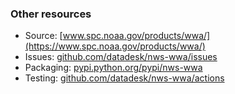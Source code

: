 ### Other resources

* Source: [www.spc.noaa.gov/products/wwa/](https://www.spc.noaa.gov/products/wwa/)
* Issues: [github.com/datadesk/nws-wwa/issues](https://github.com/datadesk/nws-wwa/issues)
* Packaging: [pypi.python.org/pypi/nws-wwa](https://pypi.python.org/pypi/nws-wwa)
* Testing: [github.com/datadesk/nws-wwa/actions](https://github.com/datadesk/nws-wwa/actions)
